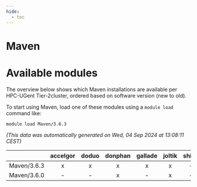 ```yaml
---
hide:
  - toc
---
```


Maven
=====

# Available modules


The overview below shows which Maven installations are available per HPC-UGent Tier-2cluster, ordered based on software version (new to old).

To start using Maven, load one of these modules using a `module load` command like:

```shell
module load Maven/3.6.3
```

*(This data was automatically generated on Wed, 04 Sep 2024 at 13:08:11 CEST)*  

| |accelgor|doduo|donphan|gallade|joltik|shinx|skitty|
| :---: | :---: | :---: | :---: | :---: | :---: | :---: | :---: |
|Maven/3.6.3|x|x|x|x|x|-|x|
|Maven/3.6.0|-|-|x|-|x|-|-|
